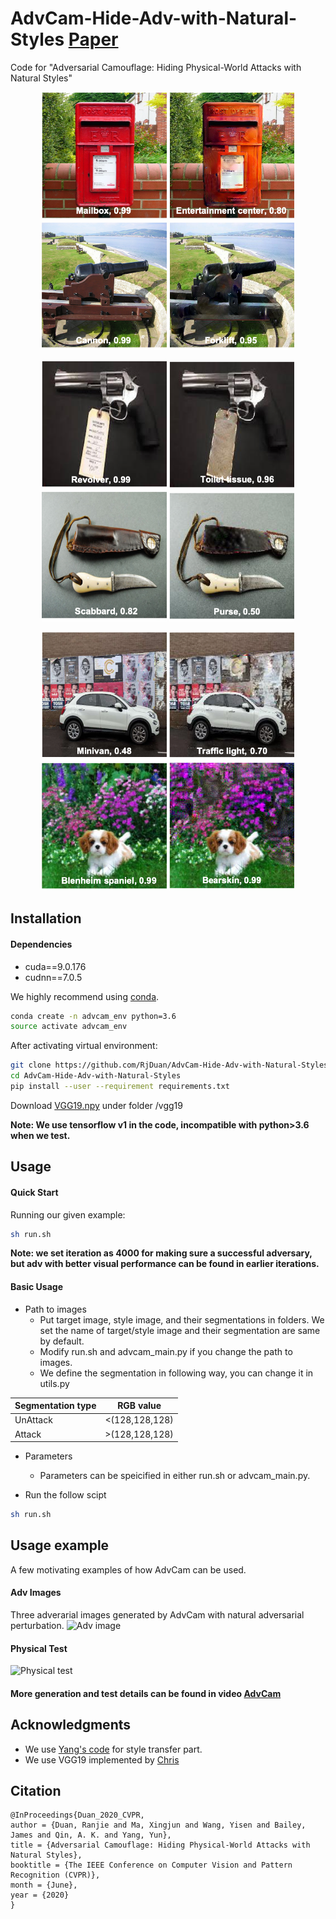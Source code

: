 # AdvCam-Hide-Adv-with-Natural-Styles [Paper](https://arxiv.org/abs/2003.08757)

Code for "Adversarial Camouflage: Hiding Physical-World Attacks with Natural Styles"
<p align='center'>
  <img src='results/1-1.png' width='200'/>
  <img src='results/1-2.png' width='200'/>
  <img src='results/3-1.png' width='200'/>
  <img src='results/3-2.png' width='200'/>
</p>
<p align='center'>
  <img src='results/4-1.png' width='200'/>
  <img src='results/4-2.png' width='200'/>
  <img src='results/5-1.png' width='200'/>
  <img src='results/5-2.png' width='200'/>
</p>
<p align='center'>
  <img src='results/6-1.png' width='200'/>
  <img src='results/6-2.png' width='200'/>
  <img src='results/7-1.png' width='200'/>
  <img src='results/7-2.png' width='200'/>
</p>

## Installation

#### Dependencies
* cuda==9.0.176
* cudnn==7.0.5

We highly recommend using [conda](https://www.anaconda.com/distribution/).
```sh
conda create -n advcam_env python=3.6
source activate advcam_env
```
After activating virtual environment:
```sh
git clone https://github.com/RjDuan/AdvCam-Hide-Adv-with-Natural-Styles
cd AdvCam-Hide-Adv-with-Natural-Styles
pip install --user --requirement requirements.txt
```
Download [VGG19.npy](https://mega.nz/#!xZ8glS6J!MAnE91ND_WyfZ_8mvkuSa2YcA7q-1ehfSm-Q1fxOvvs) under folder /vgg19

**Note: We use tensorflow v1 in the code, incompatible with python>3.6 when we test.**

## Usage
#### Quick Start
Running our given example:
```sh
sh run.sh
```
**Note: we set iteration as 4000 for making sure a successful adversary, but adv with better visual performance can be found in earlier iterations.**

#### Basic Usage
* Path to images
  * Put target image, style image, and their segmentations in folders. We set the name of target/style image and their segmentation are same by default. 
  * Modify run.sh and advcam_main.py if you change the path to images.
  * We define the segmentation in following way, you can change it in utils.py

Segmentation type | RGB value
------------ | -------------
UnAttack | <(128,128,128)
Attack | >(128,128,128)

* Parameters
  * Parameters can be speicified in either run.sh or advcam_main.py.

* Run the follow scipt
```sh
sh run.sh
```
## Usage example

A few motivating examples of how AdvCam can be used. 

#### Adv Images
Three adverarial images generated by AdvCam with natural adversarial perturbation.
![Adv image](https://github.com/RjDuan/AdvCam-Hide-Adv-with-Natural-Styles/blob/master/results/adv_group.png)
#### Physical Test
![Physical test](https://github.com/RjDuan/AdvCam-Hide-Adv-with-Natural-Styles/blob/master/results/AdvCam-gif2.gif)

#### More generation and test details can be found in video [AdvCam](https://www.youtube.com/watch?v=gk3NHY_gpvg)

## Acknowledgments
* We use [Yang's code](https://github.com/LouieYang/deep-photo-styletransfer-tf) for style transfer part.
* We use VGG19 implemented by [Chris](https://github.com/machrisaa/tensorflow-vgg)

## Citation
```
@InProceedings{Duan_2020_CVPR,
author = {Duan, Ranjie and Ma, Xingjun and Wang, Yisen and Bailey, James and Qin, A. K. and Yang, Yun},
title = {Adversarial Camouflage: Hiding Physical-World Attacks with Natural Styles},
booktitle = {The IEEE Conference on Computer Vision and Pattern Recognition (CVPR)},
month = {June},
year = {2020}
}
```

